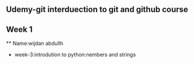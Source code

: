 ##  Udemy-git interduection to git and github course
##  Week 1
**  Name:wijdan abdullh
*  week-3:introdution to python:nembers and strings
